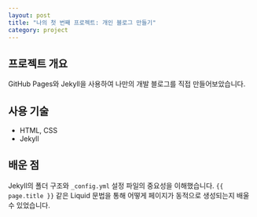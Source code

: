 ```yaml
---
layout: post
title: "나의 첫 번째 프로젝트: 개인 블로그 만들기"
category: project
---
```


## 프로젝트 개요
GitHub Pages와 Jekyll을 사용하여 나만의 개발 블로그를 직접 만들어보았습니다.

## 사용 기술
- HTML, CSS
- Jekyll

## 배운 점
Jekyll의 폴더 구조와 `_config.yml` 설정 파일의 중요성을 이해했습니다. `{{ page.title }}` 같은 Liquid 문법을 통해 어떻게 페이지가 동적으로 생성되는지 배울 수 있었습니다.
